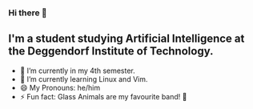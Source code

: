 ### Hi there 👋

## I'm a student studying Artificial Intelligence at the Deggendorf Institute of Technology.

- 🔭 I’m currently in my 4th semester.
- 🌱 I’m currently learning Linux and Vim.
- 😄 My Pronouns: he/him
- ⚡ Fun fact: Glass Animals are my favourite band! 🍍

<!--
- 👯 I’m looking to collaborate on ...
- 🤔 I’m looking for help with ...
- 💬 Ask me about ...
- 📫 How to reach me: ...
-->
